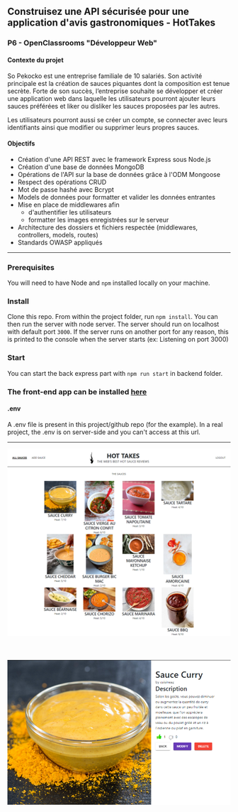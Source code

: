 ## Construisez une API sécurisée pour une application d'avis gastronomiques - HotTakes

### P6 - OpenClassrooms "Développeur Web"

#### Contexte du projet

So Pekocko est une entreprise familiale de 10 salariés. Son activité principale est la création de sauces piquantes dont la composition est tenue secrète. Forte de son succès, l’entreprise souhaite se développer et créer une application web dans laquelle les utilisateurs pourront ajouter leurs sauces préférées et liker ou disliker les sauces proposées par les autres.

Les utilisateurs pourront aussi se créer un compte, se connecter avec leurs identifiants ainsi que modifier ou supprimer leurs propres sauces.

#### Objectifs
- Création d'une API REST avec le framework Express sous Node.js
- Création d'une base de données MongoDB
- Opérations de l'API sur la base de données grâce à l'ODM Mongoose
- Respect des opérations CRUD
- Mot de passe hashé avec Bcrypt
- Models de données pour formatter et valider les données entrantes
- Mise en place de middlewares afin 
  - d'authentifier les utilisateurs
  - formatter les images enregistrées sur le serveur
- Architecture des dossiers et fichiers respectée (middlewares, controllers, models, routes)
- Standards OWASP appliqués

---

### Prerequisites ###

You will need to have Node and `npm` installed locally on your machine.

### Install

Clone this repo. From within the project folder, run `npm install`. You can then run the server with node server. The server should run on localhost with default port `3000`. If the server runs on another port for any reason, this is printed to the console when the server starts (ex: Listening on port 3000)

### Start

You can start the back express part with `npm run start` in backend folder.

### The front-end app can be installed [here](https://github.com/OpenClassrooms-Student-Center/Web-Developer-P6)

#### .env

A .env file is present in this project/github repo (for the example).
In a real project, the .env is on server-side and you can't access at this url.

---

![Site complet](/assets/HotTakes%20P6%20OCR%20DW.png)
<br/>
<br/>
<br/>
<br/>
![Site complet](/assets/HotTakes%202%20P6%20OCR%20DW.png)
